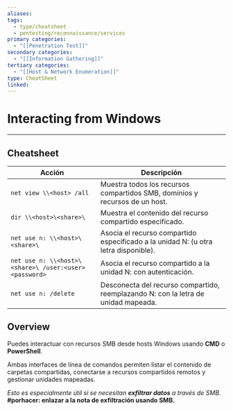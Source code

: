 ```yaml
---
aliases:
tags:
  - type/cheatsheet
  - pentesting/reconnaissance/services
primary categories:
  - "[[Penetration Test]]"
secondary categories:
  - "[[Information Gathering]]"
tertiary categories:
  - "[[Host & Network Enumeration]]"
type: CheatSheet
linked:
---
```

# Interacting from Windows

***

## Cheatsheet

|**Acción**|**Descripción**|
|---|---|
|`net view \\<host> /all`|Muestra todos los recursos compartidos SMB, dominios y recursos de un host.|
|`dir \\<host>\<share>\`|Muestra el contenido del recurso compartido especificado.|
|`net use n: \\<host>\<share>\`|Asocia el recurso compartido especificado a la unidad N: (u otra letra disponible).|
|`net use n: \\<host>\<share>\ /user:<user> <password>`|Asocia el recurso compartido a la unidad N: con autenticación.|
|`net use n: /delete`|Desconecta del recurso compartido, reemplazando N: con la letra de unidad mapeada.|

## Overview

Puedes interactuar con recursos SMB desde hosts Windows usando **CMD** o **PowerShell**.

Ambas interfaces de línea de comandos permiten listar el contenido de carpetas compartidas, conectarse a recursos compartidos remotos y gestionar unidades mapeadas.

*Esto es especialmente útil si se necesitan **exfiltrar datos** a través de SMB.* **#porhacer: enlazar a la nota de exfiltración usando SMB.**